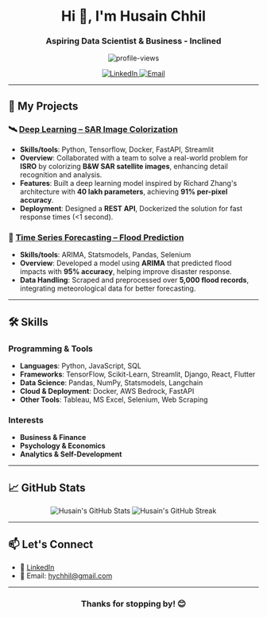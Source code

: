 <h1 align="center">Hi 👋, I'm Husain Chhil</h1>
<h3 align="center">Aspiring Data Scientist & Business - Inclined</h3>

<p align="center">
  <img src="https://komarev.com/ghpvc/?username=HusainChhil&label=Profile%20views&color=0e75b6&style=flat" alt="profile-views">
</p>

<p align="center">
  <a href="https://linkedin.com/in/husainchhil" target="_blank">
    <img src="https://img.shields.io/badge/LinkedIn-blue?style=for-the-badge&logo=linkedin&logoColor=white" alt="LinkedIn">
  </a>
  <a href="mailto:hychhil@gmail.com">
    <img src="https://img.shields.io/badge/Email-D14836?style=for-the-badge&logo=gmail&logoColor=white" alt="Email">
  </a>
</p>

---

## 🚀 My Projects

### 🛰️ [Deep Learning – SAR Image Colorization](https://github.com/husainchhil/ISRO-Colorization)
- **Skills/tools**: Python, Tensorflow, Docker, FastAPI, Streamlit
- **Overview**: Collaborated with a team to solve a real-world problem for **ISRO** by colorizing **B&W SAR satellite images**, enhancing detail recognition and analysis.
- **Features**: Built a deep learning model inspired by Richard Zhang's architecture with **40 lakh parameters**, achieving **91% per-pixel accuracy**.
- **Deployment**: Designed a **REST API**, Dockerized the solution for fast response times (<1 second).

### 🌊 [Time Series Forecasting – Flood Prediction](https://github.com/husainchhil/Flood-Prediction---Time-Series-Analysis)
- **Skills/tools**: ARIMA, Statsmodels, Pandas, Selenium
- **Overview**: Developed a model using **ARIMA** that predicted flood impacts with **95% accuracy**, helping improve disaster response.
- **Data Handling**: Scraped and preprocessed over **5,000 flood records**, integrating meteorological data for better forecasting.

---

## 🛠️ Skills

### Programming & Tools
- **Languages**: Python, JavaScript, SQL
- **Frameworks**: TensorFlow, Scikit-Learn, Streamlit, Django, React, Flutter
- **Data Science**: Pandas, NumPy, Statsmodels, Langchain
- **Cloud & Deployment**: Docker, AWS Bedrock, FastAPI
- **Other Tools**: Tableau, MS Excel, Selenium, Web Scraping

### Interests
- **Business & Finance**
- **Psychology & Economics**
- **Analytics & Self-Development**

---

## 📈 GitHub Stats

<p align="center">
  <img src="https://github-readme-stats.vercel.app/api?username=HusainChhil&show_icons=true&theme=radical&hide=issues" alt="Husain's GitHub Stats">
  <img src="https://github-readme-streak-stats.herokuapp.com/?user=HusainChhil&theme=radical" alt="Husain's GitHub Streak">
</p>

---

## 📫 Let's Connect

- 💼 [LinkedIn](https://linkedin.com/in/husainchhil)
- 📧 Email: hychhil@gmail.com

---

<h3 align="center">Thanks for stopping by! 😊</h3>
